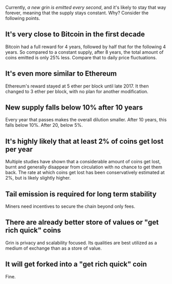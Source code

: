 Currently, *a new grin is emitted every second*, and it's likely to stay that way forever, meaning that the supply stays constant. Why? Consider the following points.

## It's very close to Bitcoin in the first decade

Bitcoin had a full reward for 4 years, followed by half that for the following 4 years. So compared to a constant supply, after 8 years, the total amount of coins emitted is only 25% less. Compare that to daily price fluctuations.

## It's even more similar to Ethereum

Ethereum's reward stayed at 5 ether per block until late 2017. It then changed to 3 ether per block, with no plan for another modification.

## New supply falls below 10% after 10 years

Every year that passes makes the overall dilution smaller. After 10 years, this falls below 10%. After 20, below 5%.

## It's highly likely that at least 2% of coins get lost per year

Multiple studies have shown that a considerable amount of coins get lost, burnt and generally disappear from circulation with no chance to get them back. The rate at which coins get lost has been conservatively estimated at 2%, but is likely slightly higher.

## Tail emission is required for long term stability

Miners need incentives to secure the chain beyond only fees.

## There are already better store of values or "get rich quick" coins

Grin is privacy and scalability focused. Its qualities are best utilized as a medium of exchange than as a store of value.

## It will get forked into a "get rich quick" coin

Fine.